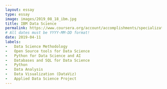 ```yaml
---
layout: essay
type: essay
image: images/2019_08_18_ibm.jpg 
title: IBM Data Science
permalink: https://www.coursera.org/account/accomplishments/specialization/9ZXET7TTXA2D
# All dates must be YYYY-MM-DD format!
date: 2019-04-11
labels:
-	Data Science Methodology 
-	Open Source tools for Data Science 
-	Python for Data Science and AI 
-	Databases and SQL for Data Science 
-	Python
-	Data Analysis
-	Data Visualization (DataViz)
-	Applied Data Science Project
---
```



